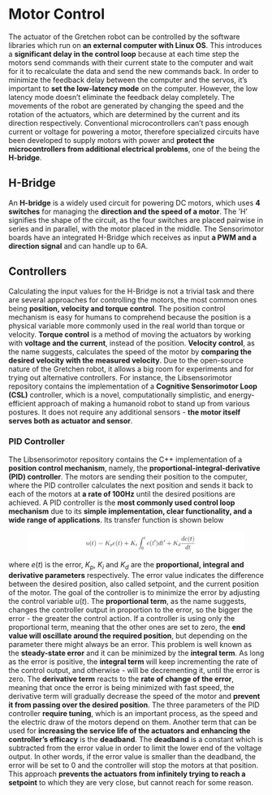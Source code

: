 # Motor Control

The actuator of the Gretchen robot can be controlled by the software libraries which run on **an external computer with Linux OS**. This introduces a **significant delay in the control loop** because at each time step the motors send commands with their current state to the computer and wait for it to recalculate the data and send the new commands back. In order to minimize the feedback delay between the computer and the servos, it’s important to **set the low-latency mode** on the computer. However, the low latency mode doesn’t eliminate the feedback delay completely. The movements of the robot are generated by changing the speed and the rotation of the actuators, which are determined by the current and its direction respectively. Conventional microcontrollers can’t pass enough current or voltage for powering a motor, therefore specialized circuits have been developed to supply motors with power and **protect the microcontrollers from additional electrical problems**, one of the being the **H-bridge**.

## H-Bridge

An **H-bridge** is a widely used circuit for powering DC motors, which uses **4 switches** for managing the **direction and the speed of a motor**. The ’H’ signifies the shape of the circuit, as the four switches are placed pairwise in series and in parallel, with the motor placed in the middle. The Sensorimotor boards have an integrated H-Bridge which receives as input **a PWM and a direction signal** and can handle up to 6A.

## Controllers

Calculating the input values for the H-Bridge is not a trivial task and there are several approaches for controlling the motors, the most common ones being **position, velocity and torque control**. The position control mechanism is easy for humans to comprehend because the position is a physical variable more commonly used in the real world than torque or velocity. **Torque control** is a method of moving the actuators by working with **voltage and the current**, instead of the position. **Velocity control**, as the name suggests, calculates the speed of the motor by **comparing the desired velocity with the measured velocity**. Due to the open-source nature of the Gretchen robot, it allows a big room for experiments and for trying out alternative controllers. For instance, the Libsensorimotor repository contains the implementation of a **Cognitive Sensorimotor Loop (CSL)** controller, which is a novel, computationally simplistic, and energy-efficient approach of making a humanoid robot to stand up from various postures. It does not require any additional sensors - **the motor itself serves both as actuator and sensor**.

### PID Controller

The Libsensorimotor repository contains the C++ implementation of a **position control mechanism**, namely, the **proportional-integral-derivative (PID) controller**. The motors are sending their position to the computer, where the PID controller calculates the next position and sends it back to each of the motors at **a rate of 100Hz** until the
desired positions are achieved. A PID controller is the **most commonly used control loop mechanism** due to its **simple
implementation, clear functionality, and a wide range of applications**. Its transfer function is shown below


<figure>
  <img src="../img_gretchen/pid.png"/>
  <figcaption>
</figcaption>
</figure>

where $e(t)$ is the error, $K_p$, $K_i$ and $K_d$ are the **proportional, integral and derivative parameters** respectively. The error value indicates the difference between the desired position, also called setpoint, and the current position of the motor. The goal of the controller is to minimize the error by adjusting the control variable $u(t)$. The **proportional term**, as the name suggests, changes the controller output in proportion to the error, so the bigger the error - the greater the control action. If a controller is using only the proportional term, meaning that the other ones are set to zero, the **end value will oscillate around the required position**, but depending on the parameter there might
always be an error. This problem is well known as the **steady-state error** and it can be minimized by the **integral term**. As long as the error is positive, the **integral term** will keep incrementing the rate of the control output, and otherwise - will be decrementing it, until the error is zero. The **derivative term** reacts to the **rate of change of the error**, meaning that once the error is being minimized with fast speed, the derivative term will gradually decrease the speed of the motor and **prevent it from passing over the desired position**. The three parameters of the PID controller **require tuning**, which is an important process, as the speed and the electric draw of the motors depend on them. Another term that can be used for **increasing the service life of the actuators and enhancing the controller’s efficacy** is the **deadband**. The **deadband** is a constant which is subtracted from the error value in order to limit the lower end of the voltage output. In other words, if the error value is smaller than the deadband, the error will be
set to 0 and the controller will stop the motors at that position. This approach **prevents the actuators from infinitely trying to reach a setpoint** to which they are very close, but cannot reach for some reason.